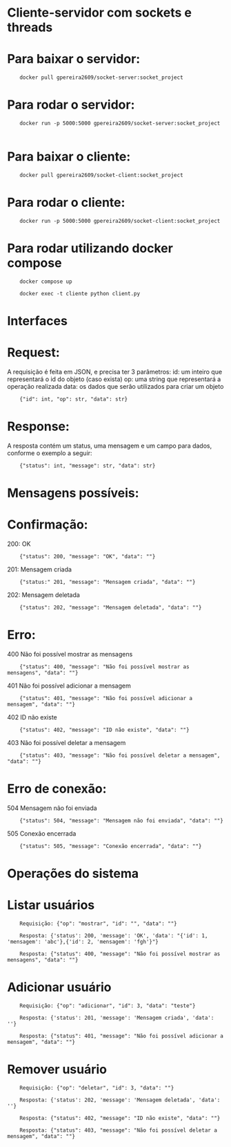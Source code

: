 # Cliente-servidor com sockets e threads

# Para baixar o servidor:
```
	docker pull gpereira2609/socket-server:socket_project
```
# Para rodar o servidor:
```
	docker run -p 5000:5000 gpereira2609/socket-server:socket_project
	
```
# Para baixar o cliente:
```
	docker pull gpereira2609/socket-client:socket_project
```
# Para rodar o cliente:
``` 
	docker run -p 5000:5000 gpereira2609/socket-client:socket_project
```
# Para rodar utilizando docker compose
```
    docker compose up
```
```
    docker exec -t cliente python client.py
```
# Interfaces 

# Request:
A requisição é feita em JSON, e precisa ter 3 parâmetros:
id: um inteiro que representará o id do objeto (caso exista)
op: uma string que representará a operação realizada
data: os dados que serão utilizados para criar um objeto
```
	{"id": int, "op": str, "data": str}
```


# Response:
A resposta contém um status, uma mensagem e um campo para dados, conforme o exemplo a seguir:
```
	{"status": int, "message": str, "data": str}
```

# Mensagens possíveis:
# Confirmação:
200: OK
```
	{"status": 200, "message": "OK", "data": ""}
```
201: Mensagem criada
```
	{"status:" 201, "message": "Mensagem criada", "data": ""}
```
202: Mensagem deletada
```
	{"status": 202, "message": "Mensagem deletada", "data": ""}
```

# Erro:
400 Não foi possível mostrar as mensagens
```
	{"status": 400, "message": "Não foi possível mostrar as mensagens", "data": ""}
```
401 Não foi possível adicionar a mensagem
```
	{"status": 401, "message": "Não foi possível adicionar a mensagem", "data": ""}
```
402 ID não existe
```
	{"status": 402, "message": "ID não existe", "data": ""}
```
403 Não foi possível deletar a mensagem
```
	{"status": 403, "message": "Não foi possível deletar a mensagem", "data": ""}
```

# Erro de conexão:
504 Mensagem não foi enviada
```
	{"status": 504, "message": "Mensagem não foi enviada", "data": ""}
```

505 Conexão encerrada
```
	{"status": 505, "message": "Conexão encerrada", "data": ""}
```

# Operações do sistema

# Listar usuários
```
	Requisição: {"op": "mostrar", "id": "", "data": ""}
	
	Resposta: {'status': 200, 'message': 'OK', 'data': "{'id': 1, 'mensagem': 'abc'},{'id': 2, 'mensagem': 'fgh'}"}
	
	Resposta: {"status": 400, "message": "Não foi possível mostrar as mensagens", "data": ""}
```
# Adicionar usuário
```
	Requisição: {"op": "adicionar", "id": 3, "data": "teste"}
	
	Resposta: {'status': 201, 'message': 'Mensagem criada', 'data': ''}
	
	Resposta: {"status": 401, "message": "Não foi possível adicionar a mensagem", "data": ""}
```
# Remover usuário
```
	Requisição: {"op": "deletar", "id": 3, "data": ""}
	
	Resposta: {'status': 202, 'message': 'Mensagem deletada', 'data': ''}
	
	Resposta: {"status": 402, "message": "ID não existe", "data": ""}
	
	Resposta: {"status": 403, "message": "Não foi possível deletar a mensagem", "data": ""}
```
